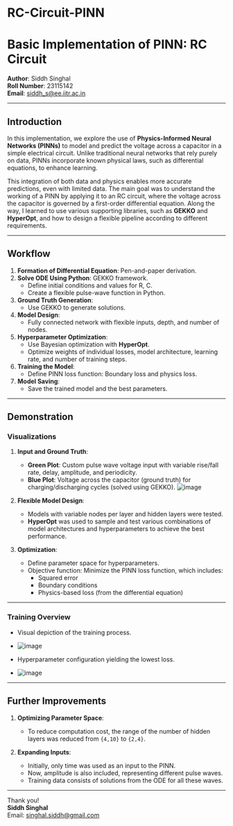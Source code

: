 # RC-Circuit-PINN

# Basic Implementation of PINN: RC Circuit

**Author**: Siddh Singhal  
**Roll Number**: 23115142  
**Email**: siddh_s@ee.iitr.ac.in  

---

## Introduction

In this implementation, we explore the use of **Physics-Informed Neural Networks (PINNs)** to model and predict the voltage across a capacitor in a simple electrical circuit. Unlike traditional neural networks that rely purely on data, PINNs incorporate known physical laws, such as differential equations, to enhance learning. 

This integration of both data and physics enables more accurate predictions, even with limited data. The main goal was to understand the working of a PINN by applying it to an RC circuit, where the voltage across the capacitor is governed by a first-order differential equation. Along the way, I learned to use various supporting libraries, such as **GEKKO** and **HyperOpt**, and how to design a flexible pipeline according to different requirements.

---

## Workflow

1. **Formation of Differential Equation**: Pen-and-paper derivation.
2. **Solve ODE Using Python**: GEKKO framework.
   - Define initial conditions and values for R, C.
   - Create a flexible pulse-wave function in Python.
3. **Ground Truth Generation**:
   - Use GEKKO to generate solutions.
4. **Model Design**:
   - Fully connected network with flexible inputs, depth, and number of nodes.
5. **Hyperparameter Optimization**:
   - Use Bayesian optimization with **HyperOpt**.
   - Optimize weights of individual losses, model architecture, learning rate, and number of training steps.
6. **Training the Model**:
   - Define PINN loss function: Boundary loss and physics loss.
7. **Model Saving**:
   - Save the trained model and the best parameters.

---

## Demonstration

### Visualizations
1. **Input and Ground Truth**:
   - **Green Plot**: Custom pulse wave voltage input with variable rise/fall rate, delay, amplitude, and periodicity.
   - **Blue Plot**: Voltage across the capacitor (ground truth) for charging/discharging cycles (solved using GEKKO).
   ![image](https://github.com/user-attachments/assets/8df104df-9392-4d83-871a-ae6f59748d82)


2. **Flexible Model Design**:
   - Models with variable nodes per layer and hidden layers were tested.
   - **HyperOpt** was used to sample and test various combinations of model architectures and hyperparameters to achieve the best performance.

3. **Optimization**:
   - Define parameter space for hyperparameters.
   - Objective function: Minimize the PINN loss function, which includes:
     - Squared error
     - Boundary conditions
     - Physics-based loss (from the differential equation)

---

### Training Overview
- Visual depiction of the training process.
- ![image](https://github.com/user-attachments/assets/cb505bad-29d1-4857-9d02-5a7dcb9adbd5)

- Hyperparameter configuration yielding the lowest loss.
- ![image](https://github.com/user-attachments/assets/adcbdda2-850b-48f8-beba-18db70630c2e)


---

## Further Improvements

1. **Optimizing Parameter Space**:
   - To reduce computation cost, the range of the number of hidden layers was reduced from `{4,10}` to `{2,4}`.

2. **Expanding Inputs**:
   - Initially, only time was used as an input to the PINN.
   - Now, amplitude is also included, representing different pulse waves.
   - Training data consists of solutions from the ODE for all these waves.

---

Thank you!  
**Siddh Singhal**  
Email: singhal.siddh@gmail.com 
